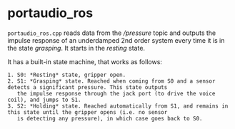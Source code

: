 # portaudio_ros

```portaudio_ros.cpp``` reads data from the */pressure* topic and outputs the impulse response of an underdamped 2nd order 
system every time it is in the state *grasping*. It starts in the *resting* state.

It has a built-in state machine, that works as follows:

    1. S0: *Resting* state, gripper open.
    2. S1: *Grasping* state. Reached when coming from S0 and a sensor detects a significant pressure. This state outputs
       the impulse response through the jack port (to drive the voice coil), and jumps to S1.
    3. S2: *Holding* state. Reached automatically from S1, and remains in this state until the gripper opens (i.e. no sensor
       is detecting any pressure), in which case goes back to S0.

